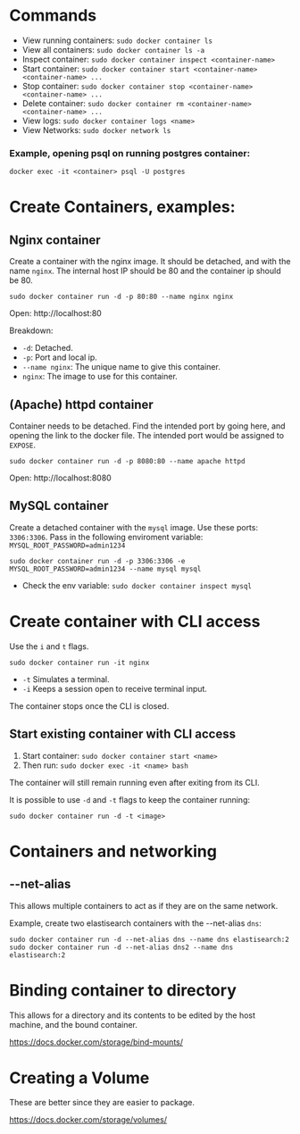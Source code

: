 # Commands

- View running containers: `sudo docker container ls`
- View all containers: `sudo docker container ls -a`
- Inspect container: `sudo docker container inspect <container-name>`
- Start container: `sudo docker container start <container-name> <container-name> ...`
- Stop container: `sudo docker container stop <container-name> <container-name> ...`
- Delete container: `sudo docker container rm <container-name> <container-name> ...`
- View logs: `sudo docker container logs <name>`
- View Networks: `sudo docker network ls`

### Example, opening psql on running postgres container:
`docker exec -it <container> psql -U postgres`

# Create Containers, examples:

## Nginx container
Create a container with the nginx image. It should be detached, and with the name `nginx`. The internal host IP should be 80 and the container ip should be 80.

`sudo docker container run -d -p 80:80 --name nginx nginx`

Open: http://localhost:80

Breakdown:
- `-d`: Detached.
- `-p`: Port and local ip.
- `--name nginx`: The unique name to give this container.
- `nginx`: The image to use for this container.

## (Apache) httpd container

Container needs to be detached. Find the intended port by going here, and opening the link to the docker file. The intended port would be assigned to `EXPOSE`.

`sudo docker container run -d -p 8080:80 --name apache httpd`

Open: http://localhost:8080

## MySQL container

Create a detached container with the `mysql` image. Use these ports: `3306:3306`. Pass in the following enviroment variable: `MYSQL_ROOT_PASSWORD=admin1234`

`sudo docker container run -d -p 3306:3306 -e MYSQL_ROOT_PASSWORD=admin1234 --name mysql mysql`

- Check the env variable: `sudo docker container inspect mysql`


# Create container with CLI access

Use the `i` and `t` flags.

`sudo docker container run -it nginx`

- `-t` Simulates a terminal.
- `-i` Keeps a session open to receive terminal input.

The container stops once the CLI is closed.

## Start existing container with CLI access

1. Start container: `sudo docker container start <name>`
2. Then run: `sudo docker exec -it <name> bash`

The container will still remain running even after exiting from its CLI.

It is possible to use `-d` and `-t` flags to keep the container running:

`sudo docker container run -d -t <image>`

# Containers and networking

## --net-alias <alias>

This allows multiple containers to act as if they are on the same network.

Example, create two elastisearch containers with the --net-alias `dns`:

`sudo docker container run -d --net-alias dns --name dns elastisearch:2`
`sudo docker container run -d --net-alias dns2 --name dns elastisearch:2`

# Binding container to directory

This allows for a directory and its contents to be edited by the host machine, and the bound container.

https://docs.docker.com/storage/bind-mounts/

# Creating a Volume

These are better since they are easier to package.

https://docs.docker.com/storage/volumes/